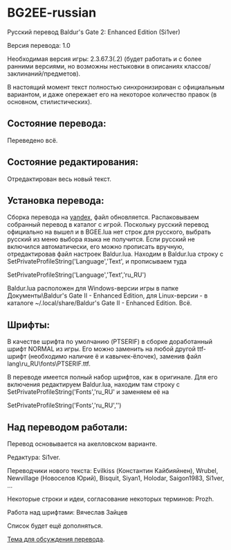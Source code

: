 BG2EE-russian
=============

Русский перевод Baldur's Gate 2: Enhanced Edition (Si1ver)

Версия перевода: 1.0

Необходимая версия игры: 2.3.67.3(.2) (будет работать и с более ранними версиями, но возможны нестыковки в описаниях классов/заклинаний/предметов).

В настоящий момент текст полностью синхронизирован с официальным вариантом, и даже опережает его на некоторое количество правок (в основном, стилистических).

Состояние перевода:
-------------------
Переведено всё.

Состояние редактирования:
-------------------------
Отредактирован весь новый текст.

Установка перевода:
-------------------
Сборка перевода на [yandex](https://yadi.sk/d/kfKpvTiZpdcgJ), файл обновляется.
Распаковываем собранный перевод в каталог с игрой.
Поскольку русский перевод официально на вышел и в BGEE.lua нет строк для русского, выбрать русский из меню выбора языка не получится. Если русский не включился автоматически, его можно прописать вручную, отредактировав файл настроек Baldur.lua.
Находим в Baldur.lua строку с SetPrivateProfileString('Language','Text', и прописываем туда

SetPrivateProfileString('Language','Text','ru_RU')

Baldur.lua расположен для Windows-версии игры в папке Документы\Baldur's Gate II - Enhanced Edition, для Linux-версии - в каталоге ~/.local/share/Baldur's Gate II - Enhanced Edition.
Всё.

Шрифты:
-------
В качестве шрифта по умолчанию (PTSERIF) в сборке доработанный шрифт NORMAL из игры. Его можно заменить на любой другой ttf-шрифт (необходимо наличие ё и кавычек-ёлочек), заменив файл lang\ru_RU\fonts\PTSERIF.ttf.

В переводе имеется полный набор шрифтов, как в оригинале. Для его включения редактируем Baldur.lua, находим там строку с SetPrivateProfileString('Fonts','ru_RU' и заменяем её на

SetPrivateProfileString('Fonts','ru_RU','')

Над переводом работали:
-----------------------
Перевод основывается на акелловском варианте.

Редактура: Si1ver.

Переводчики нового текста:
Evilkiss (Константин Кайбияйнен),
Wrubel,
Newvillage (Новоселов Юрий),
Bisquit,
Siyan1,
Holodar,
Saigon1983,
Si1ver,
...

Некоторые строки и идеи, согласование некоторых терминов: Prozh.

Работа над шрифтами: Вячеслав Зайцев

Список будет ещё дополняться.

[Тема для обсуждения перевода](http://www.arcanecoast.ru/forum/viewtopic.php?f=8&t=965).
